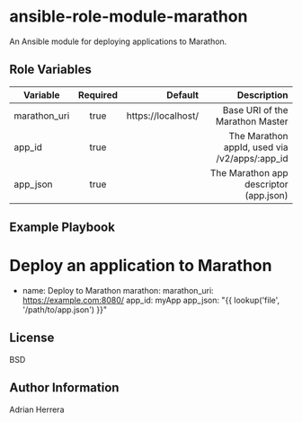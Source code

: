 ansible-role-module-marathon
=========

An Ansible module for deploying applications to Marathon.


Role Variables
--------------

| Variable        | Required           | Default  | Description |
| ------------- |:--------------:| -----:| -------------------------------------------------------------------------:|
| marathon_uri | true | https://localhost/ | Base URI of the Marathon Master
| app_id | true | | The Marathon appId, used via <marathon>/v2/apps/:app_id
| app_json | true | | The Marathon app descriptor (app.json)

Example Playbook
----------------

# Deploy an application to Marathon
- name: Deploy to Marathon
  marathon:
    marathon_uri: https://example.com:8080/
    app_id: myApp
    app_json: "{{ lookup('file', '/path/to/app.json') }}"

License
-------

BSD

Author Information
------------------

Adrian Herrera 
